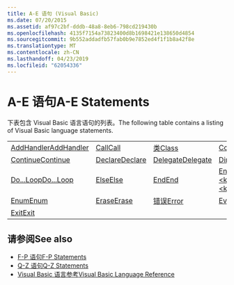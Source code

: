 ```yaml
---
title: A-E 语句 (Visual Basic)
ms.date: 07/20/2015
ms.assetid: af97c2bf-dddb-48a8-8eb6-798cd219430b
ms.openlocfilehash: 4135f7154a73823400d8b1698421e138650d4854
ms.sourcegitcommit: 9b552addadfb57fab0b9e7852ed4f1f1b8a42f8e
ms.translationtype: MT
ms.contentlocale: zh-CN
ms.lasthandoff: 04/23/2019
ms.locfileid: "62054336"
---
```

# <a name="a-e-statements"></a><span data-ttu-id="7d682-102">A-E 语句</span><span class="sxs-lookup"><span data-stu-id="7d682-102">A-E Statements</span></span>
<span data-ttu-id="7d682-103">下表包含 Visual Basic 语言语句的列表。</span><span class="sxs-lookup"><span data-stu-id="7d682-103">The following table contains a listing of Visual Basic language statements.</span></span>  
  
|||||  
|---|---|---|---|  
|[<span data-ttu-id="7d682-104">AddHandler</span><span class="sxs-lookup"><span data-stu-id="7d682-104">AddHandler</span></span>](../../../visual-basic/language-reference/statements/addhandler-statement.md)|[<span data-ttu-id="7d682-105">Call</span><span class="sxs-lookup"><span data-stu-id="7d682-105">Call</span></span>](../../../visual-basic/language-reference/statements/call-statement.md)|[<span data-ttu-id="7d682-106">类</span><span class="sxs-lookup"><span data-stu-id="7d682-106">Class</span></span>](../../../visual-basic/language-reference/statements/class-statement.md)|[<span data-ttu-id="7d682-107">Const</span><span class="sxs-lookup"><span data-stu-id="7d682-107">Const</span></span>](../../../visual-basic/language-reference/statements/const-statement.md)|  
|[<span data-ttu-id="7d682-108">Continue</span><span class="sxs-lookup"><span data-stu-id="7d682-108">Continue</span></span>](../../../visual-basic/language-reference/statements/continue-statement.md)|[<span data-ttu-id="7d682-109">Declare</span><span class="sxs-lookup"><span data-stu-id="7d682-109">Declare</span></span>](../../../visual-basic/language-reference/statements/declare-statement.md)|[<span data-ttu-id="7d682-110">Delegate</span><span class="sxs-lookup"><span data-stu-id="7d682-110">Delegate</span></span>](../../../visual-basic/language-reference/statements/delegate-statement.md)|[<span data-ttu-id="7d682-111">Dim</span><span class="sxs-lookup"><span data-stu-id="7d682-111">Dim</span></span>](../../../visual-basic/language-reference/statements/dim-statement.md)|  
|[<span data-ttu-id="7d682-112">Do...Loop</span><span class="sxs-lookup"><span data-stu-id="7d682-112">Do...Loop</span></span>](../../../visual-basic/language-reference/statements/do-loop-statement.md)|[<span data-ttu-id="7d682-113">Else</span><span class="sxs-lookup"><span data-stu-id="7d682-113">Else</span></span>](../../../visual-basic/language-reference/statements/else-statement.md)|[<span data-ttu-id="7d682-114">End</span><span class="sxs-lookup"><span data-stu-id="7d682-114">End</span></span>](../../../visual-basic/language-reference/statements/end-statement.md)|[<span data-ttu-id="7d682-115">End \<keyword></span><span class="sxs-lookup"><span data-stu-id="7d682-115">End \<keyword></span></span>](../../../visual-basic/language-reference/statements/end-keyword-statement.md)|  
|[<span data-ttu-id="7d682-116">Enum</span><span class="sxs-lookup"><span data-stu-id="7d682-116">Enum</span></span>](../../../visual-basic/language-reference/statements/enum-statement.md)|[<span data-ttu-id="7d682-117">Erase</span><span class="sxs-lookup"><span data-stu-id="7d682-117">Erase</span></span>](../../../visual-basic/language-reference/statements/erase-statement.md)|[<span data-ttu-id="7d682-118">错误</span><span class="sxs-lookup"><span data-stu-id="7d682-118">Error</span></span>](../../../visual-basic/language-reference/statements/error-statement.md)|[<span data-ttu-id="7d682-119">Event</span><span class="sxs-lookup"><span data-stu-id="7d682-119">Event</span></span>](../../../visual-basic/language-reference/statements/event-statement.md)|  
|[<span data-ttu-id="7d682-120">Exit</span><span class="sxs-lookup"><span data-stu-id="7d682-120">Exit</span></span>](../../../visual-basic/language-reference/statements/exit-statement.md)||||  
  
## <a name="see-also"></a><span data-ttu-id="7d682-121">请参阅</span><span class="sxs-lookup"><span data-stu-id="7d682-121">See also</span></span>

- [<span data-ttu-id="7d682-122">F-P 语句</span><span class="sxs-lookup"><span data-stu-id="7d682-122">F-P Statements</span></span>](../../../visual-basic/language-reference/statements/f-p-statements.md)
- [<span data-ttu-id="7d682-123">Q-Z 语句</span><span class="sxs-lookup"><span data-stu-id="7d682-123">Q-Z Statements</span></span>](../../../visual-basic/language-reference/statements/q-z-statements.md)
- [<span data-ttu-id="7d682-124">Visual Basic 语言参考</span><span class="sxs-lookup"><span data-stu-id="7d682-124">Visual Basic Language Reference</span></span>](../../../visual-basic/language-reference/index.md)
